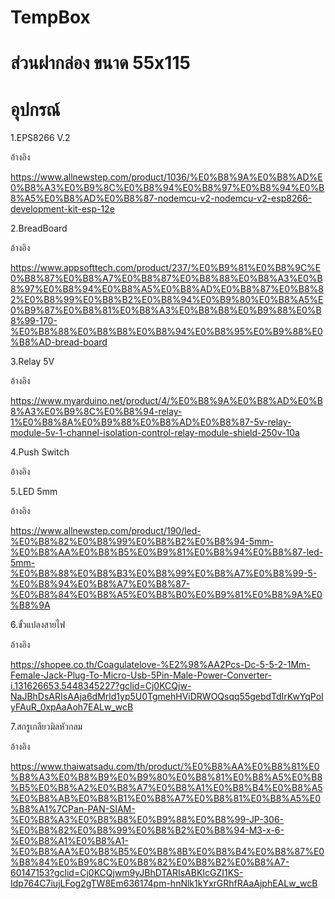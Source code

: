 <h1>TempBox</h1>
<h1>ส่วนฝากล่อง ขนาด 55x115 </h1>
  
<h1>อุปกรณ์</h1>
<h>1.EPS8266 V.2<h>
<img src="">
<p>อ้างอิง<p>
<a href=" ">https://www.allnewstep.com/product/1036/%E0%B8%9A%E0%B8%AD%E0%B8%A3%E0%B9%8C%E0%B8%94%E0%B8%97%E0%B8%94%E0%B8%A5%E0%B8%AD%E0%B8%87-nodemcu-v2-nodemcu-v2-esp8266-development-kit-esp-12e</a>
  
<h>2.BreadBoard<h>
<img src="">
<p>อ้างอิง<p>
<a href=" ">https://www.appsofttech.com/product/237/%E0%B9%81%E0%B8%9C%E0%B8%87%E0%B8%A7%E0%B8%87%E0%B8%88%E0%B8%A3%E0%B8%97%E0%B8%94%E0%B8%A5%E0%B8%AD%E0%B8%87%E0%B8%82%E0%B8%99%E0%B8%B2%E0%B8%94%E0%B9%80%E0%B8%A5%E0%B9%87%E0%B8%81%E0%B8%A3%E0%B8%B8%E0%B9%88%E0%B8%99-170-%E0%B8%88%E0%B8%B8%E0%B8%94%E0%B8%95%E0%B9%88%E0%B8%AD-bread-board</a>
  
<h>3.Relay 5V<h>
<img src="">
<p>อ้างอิง<p>
<a href=" ">https://www.myarduino.net/product/4/%E0%B8%9A%E0%B8%AD%E0%B8%A3%E0%B9%8C%E0%B8%94-relay-1%E0%B8%8A%E0%B9%88%E0%B8%AD%E0%B8%87-5v-relay-module-5v-1-channel-isolation-control-relay-module-shield-250v-10a</a>
  
<h>4.Push Switch<h>
<img src="">
<p>อ้างอิง<p>
<a href=" "></a>

<h>5.LED 5mm<h>
<img src="">
<p>อ้างอิง<p>
<a href=" ">https://www.allnewstep.com/product/190/led-%E0%B8%82%E0%B8%99%E0%B8%B2%E0%B8%94-5mm-%E0%B8%AA%E0%B8%B5%E0%B9%81%E0%B8%94%E0%B8%87-led-5mm-%E0%B8%88%E0%B8%B3%E0%B8%99%E0%B8%A7%E0%B8%99-5-%E0%B8%94%E0%B8%A7%E0%B8%87-%E0%B8%84%E0%B8%A5%E0%B8%B0%E0%B9%81%E0%B8%9A%E0%B8%9A</a>
  

<h>6.ขั้วแปลงสายไฟ <h>
<img src="">
<p>อ้างอิง<p>
<a href=" ">https://shopee.co.th/Coagulatelove-%E2%98%AA2Pcs-Dc-5-5-2-1Mm-Female-Jack-Plug-To-Micro-Usb-5Pin-Male-Power-Converter-i.131626653.5448345227?gclid=Cj0KCQjw-NaJBhDsARIsAAja6dMrld1yp5U0TgmehHViDRWOQsqq55gebdTdIrKwYqPoIyFAuR_0xpAaAoh7EALw_wcB</a>
  
<h>7.สกรูเกลียวมิลหัวกลม <h>
<img src="">
<p>อ้างอิง<p>
<a href=" ">https://www.thaiwatsadu.com/th/product/%E0%B8%AA%E0%B8%81%E0%B8%A3%E0%B8%B9%E0%B9%80%E0%B8%81%E0%B8%A5%E0%B8%B5%E0%B8%A2%E0%B8%A7%E0%B8%A1%E0%B8%B4%E0%B8%A5%E0%B8%AB%E0%B8%B1%E0%B8%A7%E0%B8%81%E0%B8%A5%E0%B8%A1%7CPan-PAN-SIAM-%E0%B8%A3%E0%B8%B8%E0%B9%88%E0%B8%99-JP-306-%E0%B8%82%E0%B8%99%E0%B8%B2%E0%B8%94-M3-x-6-%E0%B8%A1%E0%B8%A1-%E0%B8%AA%E0%B8%B5%E0%B8%8B%E0%B8%B4%E0%B8%87%E0%B8%84%E0%B9%8C%E0%B8%82%E0%B8%B2%E0%B8%A7-60147153?gclid=Cj0KCQjwm9yJBhDTARIsABKIcGZI1KS-Idp764C7iujLFog2gTW8Em636174pm-hnNlk1kYxrGRhfRAaAjphEALw_wcB</a>
